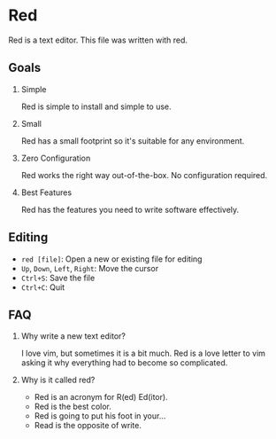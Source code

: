 # Red

Red is a text editor. This file was written with red.

## Goals

1. Simple

   Red is simple to install and simple to use.

2. Small

   Red has a small footprint so it's suitable for any environment.

3. Zero Configuration

   Red works the right way out-of-the-box. No configuration required.

4. Best Features

   Red has the features you need to write software effectively.

## Editing

- `red [file]`: Open a new or existing file for editing
- `Up`, `Down`, `Left`, `Right`: Move the cursor
- `Ctrl+S`: Save the file
- `Ctrl+C`: Quit

## FAQ

1. Why write a new text editor?

   I love vim, but sometimes it is a bit much. Red is a love letter to vim
   asking it why everything had to become so complicated.

2. Why is it called red?

   - Red is an acronym for R(ed) Ed(itor).
   - Red is the best color.
   - Red is going to put his foot in your...
   - Read is the opposite of write.
